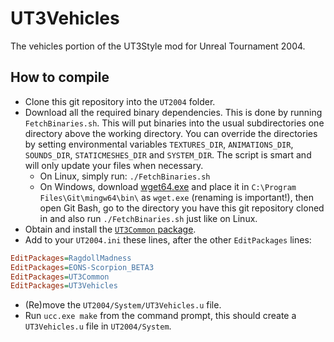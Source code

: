 UT3Vehicles
===========

The vehicles portion of the UT3Style mod for Unreal Tournament 2004.

## How to compile

* Clone this git repository into the `UT2004` folder.
* Download all the required binary dependencies. This is done by running `FetchBinaries.sh`. This will put binaries into the usual subdirectories one directory above the working directory. You can override the directories by setting environmental variables `TEXTURES_DIR`, `ANIMATIONS_DIR`, `SOUNDS_DIR`, `STATICMESHES_DIR` and `SYSTEM_DIR`. The script is smart and will only update your files when necessary.
  * On Linux, simply run: `./FetchBinaries.sh`
  * On Windows, download [wget64.exe](https://eternallybored.org/misc/wget/current/wget64.exe) and place it in `C:\Program Files\Git\mingw64\bin\` as `wget.exe` (renaming is important!), then open Git Bash, go to the directory you have this git repository cloned in and also run `./FetchBinaries.sh` just like on Linux.
* Obtain and install the [`UT3Common` package](https://github.com/GreatEmerald/UT3Common).
* Add to your `UT2004.ini` these lines, after the other `EditPackages` lines:
```ini
EditPackages=RagdollMadness
EditPackages=EONS-Scorpion_BETA3
EditPackages=UT3Common
EditPackages=UT3Vehicles
```
* (Re)move the `UT2004/System/UT3Vehicles.u` file.
* Run `ucc.exe make` from the command prompt, this should create a `UT3Vehicles.u` file in `UT2004/System`.
